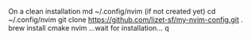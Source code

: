 On a clean installation
md ~/.config/nvim (if not created yet)
cd ~/.config/nvim
git clone https://github.com/lizet-sf/my-nvim-config.git .
brew install cmake
nvim
...wait for installation...
q

